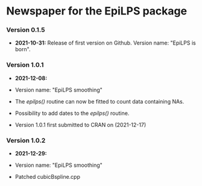 # Newspaper for the EpiLPS package #

### Version 0.1.5 ###

* **2021-10-31:** Release of first version on Github. Version name: "EpiLPS is born".

### Version 1.0.1 ###

* **2021-12-08:** 

* Version name: "EpiLPS smoothing"
* The *epilps()* routine can now be fitted to count data containing NAs.
* Possibility to add dates to the *epilps()* routine.
* Version 1.0.1 first submitted to CRAN on (2021-12-17)

### Version 1.0.2 ###

* **2021-12-29:**

* Version name: "EpiLPS smoothing"
* Patched cubicBspline.cpp
